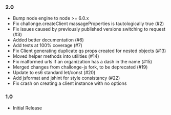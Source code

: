 ### 2.0
- Bump node engine to node >= 6.0.x
- Fix challonge.createClient massageProperties is tautologically true (#2)
- Fix issues caused by previously published versions switching to request (#3)
- Added better documentation (#6)
- Add tests at 100% coverage (#7)
- Fix Client generating duplicate qs props created for nested objects (#13)
- Moved helper methods into utilities (#14)
- Fix malformed urls if an organization has a dash in the name (#15)
- Merged changes from challonge-js fork, to be deprecated (#19)
- Update to es6 standard let/const (#20)
- Add jsformat and jshint for style consistancy (#22)
- Fix crash on creating a client instance with no options

### 1.0
- Initial Release
